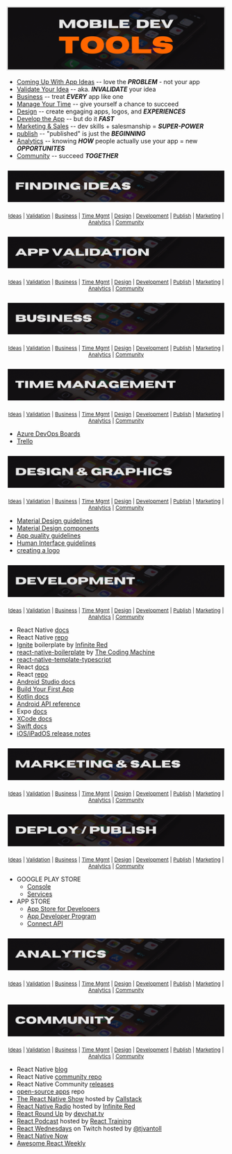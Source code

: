 ![mobile dev tools repo graphic](./assets/title.png)

- [Coming Up With App Ideas](#finding-ideas) -- love the **_PROBLEM_** - not your app
- [Validate Your Idea](#app-validation) -- aka. **_INVALIDATE_** your idea
- [Business](#business) -- treat **_EVERY_** app like one
- [Manage Your Time](#time-management) -- give yourself a chance to succeed
- [Design](#design) -- create engaging apps, logos, and **_EXPERIENCES_**
- [Develop the App](#development) -- but do it **_FAST_**
- [Marketing & Sales](#marketing-sales) -- dev skills + salesmanship = **_SUPER-POWER_**
- [publish](#publish) -- "published" is just the **_BEGINNING_**
- [Analytics](#analytics) -- knowing **_HOW_** people actually use your app = new **_OPPORTUNITES_**
- [Community](#community) -- succeed **_TOGETHER_**

<h3 id='finding-ideas'>

![mobile dev tools repo graphic](./assets/finding-ideas.png)

</h3>

<div align='center' style='font-size: 12px;'>

[Ideas](#finding-ideas) | [Validation](#app-validation) | [Business](#business) | [Time Mgmt](#time-management) | [Design](#design) | [Development](#development) | [Publish](#publish) | [Marketing](#marketing-sales) | [Analytics](#analytics) | [Community](#community)

</div>

<h3 id='app-validation'>

![mobile dev tools repo graphic](./assets/validation.png)

</h3>

<div align='center' style='font-size: 12px;'>

[Ideas](#finding-ideas) | [Validation](#app-validation) | [Business](#business) | [Time Mgmt](#time-management) | [Design](#design) | [Development](#development) | [Publish](#publish) | [Marketing](#marketing-sales) | [Analytics](#analytics) | [Community](#community)

</div>

<h3 id='business'>

![mobile dev tools repo graphic](./assets/business.png)

</h3>

<div align='center' style='font-size: 12px;'>

[Ideas](#finding-ideas) | [Validation](#app-validation) | [Business](#business) | [Time Mgmt](#time-management) | [Design](#design) | [Development](#development) | [Publish](#publish) | [Marketing](#marketing-sales) | [Analytics](#analytics) | [Community](#community)

</div>

<h3 id='time-management'>

![mobile dev tools repo graphic](./assets/time-mgmt.png)

</h3>

<div align='center' style='font-size: 12px;'>

[Ideas](#finding-ideas) | [Validation](#app-validation) | [Business](#business) | [Time Mgmt](#time-management) | [Design](#design) | [Development](#development) | [Publish](#publish) | [Marketing](#marketing-sales) | [Analytics](#analytics) | [Community](#community)

</div>

- [Azure DevOps Boards](https://azure.microsoft.com/en-us/services/devops/?nav=min)
- [Trello](https://trello.com/)

<h3 id='design'>

![mobile dev tools repo graphic](./assets/design.png)

</h3>

<div align='center' style='font-size: 12px;'>

[Ideas](#finding-ideas) | [Validation](#app-validation) | [Business](#business) | [Time Mgmt](#time-management) | [Design](#design) | [Development](#development) | [Publish](#publish) | [Marketing](#marketing-sales) | [Analytics](#analytics) | [Community](#community)

</div>

- [Material Design guidelines](https://material.io/design)
- [Material Design components](https://material.io/develop/android)
- [App quality guidelines](https://developer.android.com/quality)
- [Human Interface guidelines](https://developer.apple.com/design/human-interface-guidelines/ios/overview/themes/)
- [creating a logo](https://designschool.canva.com/courses/creating-a-logo/?lesson=the-how-and-why-of-designing-logos)

<h3 id='development'>

![mobile dev tools repo graphic](./assets/development.png)

</h3>

<div align='center' style='font-size: 12px;'>

[Ideas](#finding-ideas) | [Validation](#app-validation) | [Business](#business) | [Time Mgmt](#time-management) | [Design](#design) | [Development](#development) | [Publish](#publish) | [Marketing](#marketing-sales) | [Analytics](#analytics) | [Community](#community)

</div>

- React Native [docs](http://reactnative.dev/docs/getting-started)
- React Native [repo](https://github.com/facebook/react-native/)
- [Ignite](https://github.com/infinitered/ignite) boilerplate by [Infinite Red](https://infinite.red/)
- [react-native-boilerplate](https://github.com/thecodingmachine/react-native-boilerplate/tree/master/template) by [The Coding Machine](https://www.thecodingmachine.com/en/home-2/)
- [react-native-template-typescript](https://github.com/react-native-community/react-native-template-typescript)
- React [docs](https://reactjs.org/docs)
- React [repo](https://github.com/facebook/react)
- [Android Studio docs](https://developer.android.com/docs)
- [Build Your First App](https://developer.android.com/training/basics/firstapp)
- [Kotlin docs](https://developer.android.com/kotlin)
- [Android API reference](https://developer.android.com/reference)
- Expo [docs](https://docs.expo.io/)
- [XCode docs](https://developer.apple.com/documentation/xcode/)
- [Swift docs](https://developer.apple.com/documentation/swift)
- [iOS/iPadOS release notes](https://developer.apple.com/documentation/ios-ipados-release-notes)

<h3 id='marketing-sales'>

![mobile dev tools repo graphic](./assets/sales.png)

</h3>

<div align='center' style='font-size: 12px;'>

[Ideas](#finding-ideas) | [Validation](#app-validation) | [Business](#business) | [Time Mgmt](#time-management) | [Design](#design) | [Development](#development) | [Publish](#publish) | [Marketing](#marketing-sales) | [Analytics](#analytics) | [Community](#community)

</div>

<h3 id='publish'>

![mobile dev tools repo graphic](./assets/publish.png)

</h3>

<div align='center' style='font-size: 12px;'>

[Ideas](#finding-ideas) | [Validation](#app-validation) | [Business](#business) | [Time Mgmt](#time-management) | [Design](#design) | [Development](#development) | [Publish](#publish) | [Marketing](#marketing-sales) | [Analytics](#analytics) | [Community](#community)

</div>

- GOOGLE PLAY STORE
  - [Console](https://developer.android.com/distribute/console?hl=ru)
  - [Services](https://developer.android.com/distribute/play-services?hl=ru)
- APP STORE
  - [App Store for Developers](https://developer.apple.com/app-store/)
  - [App Developer Program](https://developer.apple.com/programs/whats-included/)
  - [Connect API](https://developer.apple.com/documentation/appstoreconnectapi)

<h3 id='analytics'>

![mobile dev tools repo graphic](./assets/analytics.png)

</h3>

<div align='center' style='font-size: 12px;'>

[Ideas](#finding-ideas) | [Validation](#app-validation) | [Business](#business) | [Time Mgmt](#time-management) | [Design](#design) | [Development](#development) | [Publish](#publish) | [Marketing](#marketing-sales) | [Analytics](#analytics) | [Community](#community)

</div>

<h3 id='community'>

![mobile dev tools repo graphic](./assets/community.png)

</h3>

<div align='center' style='font-size: 12px;'>

[Ideas](#finding-ideas) | [Validation](#app-validation) | [Business](#business) | [Time Mgmt](#time-management) | [Design](#design) | [Development](#development) | [Publish](#publish) | [Marketing](#marketing-sales) | [Analytics](#analytics) | [Community](#community)

</div>

- React Native [blog](https://reactnative.dev/blog)
- React Native [community repo](https://github.com/react-native-community)
- React Native Community [releases](https://github.com/react-native-community/releases)
- [open-source apps](https://github.com/ReactNativeNews/React-Native-Apps) repo
- [The React Native Show](https://callstack.com/podcast-react-native-show) hosted by [Callstack](https://callstack.com/)
- [React Native Radio](https://reactnativeradio.com/) hosted by [Infinite Red](http://infinite.red/)
- [React Round Up](https://devchat.tv/podcasts/react-round-up/) by [devchat.tv](https://devchat.tv/)
- [React Podcast](https://reactpodcast.simplecast.com/) hosted by [React Training](https://reacttraining.com/)
- [React Wednesdays](https://www.telerik.com/react-wednesdays) on Twitch hosted by [@tjvantoll](https://twitter.com/tjvantoll)
- [React Native Now](https://reactnativenow.com/issues)
- [Awesome React Weekly](https://react.libhunt.com/newsletter/archive)
